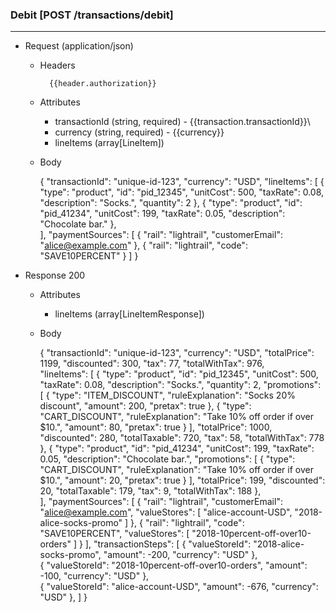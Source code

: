 ### Debit [POST /transactions/debit]
---
+ Request (application/json)
    + Headers
    
            {{header.authorization}}

    + Attributes
        + transactionId (string, required) - {{transaction.transactionId}}\
        + currency (string, required) - {{currency}}
        + lineItems (array[LineItem])
        
    + Body 
    
        {
            "transactionId": "unique-id-123",
            "currency": "USD",
            "lineItems": [
                {
                    "type": "product",
                    "id": "pid_12345", 
                    "unitCost": 500,
                    "taxRate": 0.08, 
                    "description": "Socks.", 
                    "quantity": 2
                },
                {
                    "type": "product",
                    "id": "pid_41234", 
                    "unitCost": 199,
                    "taxRate": 0.05, 
                    "description": "Chocolate bar."
                },            		
            ],
            "paymentSources": [
                {
                    "rail": "lightrail",
                    "customerEmail": "alice@example.com"
                },
                {
                    "rail": "lightrail",
                    "code": "SAVE10PERCENT"
                }
            ]
        }
    
+ Response 200
    + Attributes
        + lineItems (array[LineItemResponse])

    + Body
    
        {
            "transactionId": "unique-id-123",
            "currency": "USD",
            "totalPrice": 1199,
            "discounted": 300,
            "tax": 77,
            "totalWithTax": 976,                
            "lineItems": [
                {
                    "type": "product",
                    "id": "pid_12345", 
                    "unitCost": 500,
                    "taxRate": 0.08, 
                    "description": "Socks.", 
                    "quantity": 2,
                    "promotions": [
                        {
                            "type": "ITEM_DISCOUNT",
                            "ruleExplanation": "Socks 20% discount",
                            "amount": 200,
                            "pretax": true
                        }, 
                        {
                            "type": "CART_DISCOUNT",
                            "ruleExplanation": "Take 10% off order if over $10.",
                            "amount": 80,
                            "pretax": true
                        }
                    ],
                    "totalPrice": 1000,
                    "discounted": 280,
                    "totalTaxable": 720,
                    "tax": 58,
                    "totalWithTax": 778
                },
                {
                    "type": "product",
                    "id": "pid_41234", 
                    "unitCost": 199,
                    "taxRate": 0.05, 
                    "description": "Chocolate bar.",
                    "promotions": [
                        {
                            "type": "CART_DISCOUNT",
                            "ruleExplanation": "Take 10% off order if over $10.",
                            "amount": 20,
                            "pretax": true
                        }
                    ],
                    "totalPrice": 199,
                    "discounted": 20,
                    "totalTaxable": 179,
                    "tax": 9,
                    "totalWithTax": 188
                },            		
            ],
            "paymentSources": [
                {
                    "rail": "lightrail",
                    "customerEmail": "alice@example.com",
                    "valueStores": [
                        "alice-account-USD", "2018-alice-socks-promo"
                    ]
                },
                {
                    "rail": "lightrail",
                    "code": "SAVE10PERCENT",
                    "valueStores": [
                        "2018-10percent-off-over10-orders"
                    ]
                }
            ],
            "transactionSteps": [
                {
                    "valueStoreId": "2018-alice-socks-promo",
                    "amount": -200,
                    "currency": "USD"
                },            	    
                {
                    "valueStoreId": "2018-10percent-off-over10-orders",
                    "amount": -100,
                    "currency": "USD"
                },            	    
                {
                    "valueStoreId": "alice-account-USD",
                    "amount": -676,
                    "currency": "USD"
                }, 
            ]
        }